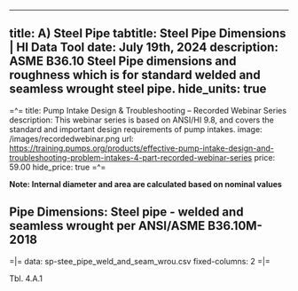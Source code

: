 -----
title: A) Steel Pipe
tabtitle: Steel Pipe Dimensions | HI Data Tool 
date: July 19th, 2024
description: ASME B36.10 Steel Pipe dimensions and roughness which is for standard welded and seamless wrought steel pipe.
hide_units: true
-----
=^=
title: Pump Intake Design & Troubleshooting – Recorded Webinar Series 
description: This webinar series is based on ANSI/HI 9.8, and covers the standard and important design requirements of pump intakes. 
image: /images/recordedwebinar.png
url: https://training.pumps.org/products/effective-pump-intake-design-and-troubleshooting-problem-intakes-4-part-recorded-webinar-series 
price: 59.00
hide_price: true
=^=


**Note: Internal diameter and area are calculated based on nominal values**

## Pipe Dimensions: Steel pipe - welded and seamless wrought per ANSI/ASME B36.10M-2018

=|=
data: sp-stee_pipe_weld_and_seam_wrou.csv
fixed-columns: 2
=|=
<div class="table-label">Tbl. 4.A.1</div>
